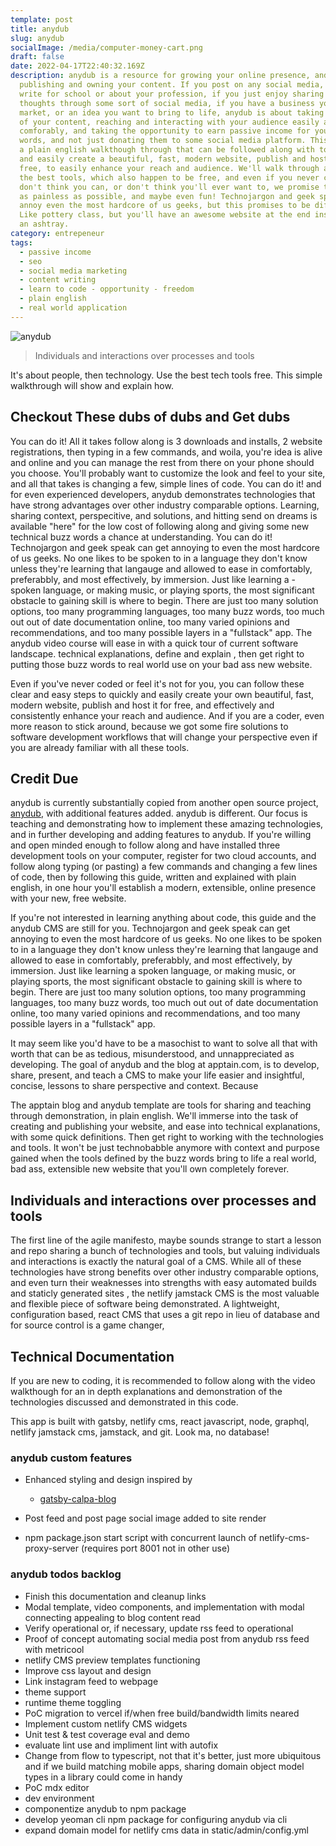 ```yaml
---
template: post
title: anydub
slug: anydub
socialImage: /media/computer-money-cart.png
draft: false
date: 2022-04-17T22:40:32.169Z
description: anydub is a resource for growing your online presence, and
  publishing and owning your content. If you post on any social media, if you
  write for school or about your profession, if you just enjoy sharing your
  thoughts through some sort of social media, if you have a business you want to
  market, or an idea you want to bring to life, anydub is about taking ownership
  of your content, reaching and interacting with your audience easily and
  comforably, and taking the opportunity to earn passive income for your own
  words, and not just donating them to some social media platform. This video is
  a plain english walkthough through that can be followed along with to quickly
  and easily create a beautiful, fast, modern website, publish and host for
  free, to easily enhance your reach and audience. We'll walk through and use
  the best tools, which also happen to be free, and even if you never coded,
  don't think you can, or don't think you'll ever want to, we promise to make it
  as painless as possible, and maybe even fun! Technojargon and geek speak can
  annoy even the most hardcore of us geeks, but this promises to be different.
  Like pottery class, but you'll have an awesome website at the end instead of
  an ashtray.
category: entrepeneur
tags:
  - passive income
  - seo
  - social media marketing
  - content writing
  - learn to code - opportunity - freedom
  - plain english
  - real world application
---
```

![anydub](/media/anydub.png "anydub")

> Individuals and interactions over processes and tools

It's about people, then technology. Use the best tech tools free. This simple walkthrough will show and explain how.

## Checkout These dubs of dubs and Get dubs

You can do it! All it takes follow along is 3 downloads and installs, 2 website registrations, then typing in a few commands, and woila, you're idea is alive and online and you can manage the rest from there on your phone should you choose. You'll probably want to customize the look and feel to your site, and all that takes is changing a few, simple lines of code. You can do it! and for even experienced developers, anydub demonstrates technologies that have strong advantages over other industry comparable options. Learning, sharing context, perspecitive, and solutions, and hitting send on dreams is available "here" for the low cost of following along and giving some new technical buzz words a chance at understanding. You can do it! Technojargon and geek speak can get annoying to even the most hardcore of us geeks. No one likes to be spoken to in a language they don't know unless they're learning that langauge and allowed to ease in comfortably, preferabbly, and most effectively, by immersion. Just like learning a -spoken language, or making music, or playing sports, the most significant obstacle to gaining skill is where to begin. There are just too many solution options, too many programming languages, too many buzz words, too much out out of date documentation online, too many varied opinions and recommendations, and too many possible layers in a "fullstack" app. The anydub video course will ease in with a quick tour of current software landscape. technical explanations, define and explain , then get right to putting those buzz words to real world use on your bad ass new website.

Even if you've never coded or feel it's not for you, you can follow these clear and easy steps to quickly and easily create your own beautiful, fast, modern website, publish and host it for free, and effectively and consistently enhance your reach and audience. And if you are a coder, even more reason to stick around, because we got some fire solutions to software development workflows that will change your perspective even if you are already familiar with all these tools.

## Credit Due

anydub is currently substantially copied from another open source project, [anydub](http://github.com/alxshelepenok/gatby-starter-lumen), with additional features added. anydub is different. Our focus is teaching and demonstrating how to implement these amazing technologies, and in further developing and adding features to anydub. If you're willing and open minded enough to follow along and have installed three development tools on your computer, register for two cloud accounts, and follow along typing (or pasting) a few commands and changing a few lines of code, then by following this guide, written and explained with plain english, in one hour you'll establish a modern, extensible, online presence with your new, free website.

If you're not interested in learning anything about code, this guide and the anydub CMS are still for you. Technojargon and geek speak can get annoying to even the most hardcore of us geeks. No one likes to be spoken to in a language they don't know unless they're learning that langauge and allowed to ease in comfortably, preferabbly, and most effectively, by immersion. Just like learning a spoken language, or making music, or playing sports, the most significant obstacle to gaining skill is where to begin. There are just too many solution options, too many programming languages, too many buzz words, too much out out of date documentation online, too many varied opinions and recommendations, and too many possible layers in a "fullstack" app.

It may seem like you'd have to be a masochist to want to solve all that with worth that can be as tedious, misunderstood, and unnappreciated as developing. The goal of anydub and the blog at apptain.com, is to develop, share, present, and teach a CMS to make your life easier and insightful, concise, lessons to share perspective and context. Because

The apptain blog and anydub template are tools for sharing and teaching through demonstration, in plain english. We'll immerse into the task of creating and publishing your website, and ease into technical explanations, with some quick definitions. Then get right to working with the technologies and tools. It won't be just technobabble anymore with context and purpose gained when the tools defined by the buzz words bring to life a real world, bad ass, extensible new website that you'll own completely forever.

## Individuals and interactions over processes and tools

The first line of the agile manifesto, maybe sounds strange to start a lesson and repo sharing a bunch of technologies and tools, but valuing individuals and interactions is exactly the natural goal of a CMS. While all of these technologies have strong benefits over other industry comparable options, and even turn their weaknesses into strengths with easy automated builds and staticly generated sites , the netlify jamstack CMS is the most valuable and flexible piece of software being demonstrated. A lightweight, configuration based, react CMS that uses a git repo in lieu of database and for source control is a game changer,

## Technical Documentation

If you are new to coding, it is recommended to follow along with the video walkthough for an in depth explanations and demonstration of the technologies discussed and demonstrated in this code.

This app is built with gatsby, netlify cms, react javascript, node, graphql, netlify jamstack cms, jamstack, and git. Look ma, no database!

### anydub custom features

* Enhanced styling and design inspired by

  * [gatsby-calpa-blog](http://github.com/alxshelepenok/gatsby-starter-lumen)
* Post feed and post page social image added to site render
* npm package.json start script with concurrent launch of netlify-cms-proxy-server
  (requires port 8001 not in other use)

### anydub todos backlog

* Finish this documentation and cleanup links
* Modal template, video components, and implementation with modal connecting appealing to blog content read
* Verify operational or, if necessary, update rss feed to operational
* Proof of concept automating social media post from anydub rss feed with metricool
* netlify CMS preview templates functioning
* Improve css layout and design
* Link instagram feed to webpage
* theme support
* runtime theme toggling
* PoC migration to vercel if/when free build/bandwidth limits neared
* Implement custom netlify CMS widgets
* Unit test & test coverage eval and demo
* evaluate lint use and impliment lint with autofix
* Change from flow to typescript, not that it's better, just more ubiquitous and if we build matching mobile apps, sharing domain object model types in a library could come in handy
* PoC mdx editor
* dev environment
* componentize anydub to npm package
* develop yeoman cli npm package for configuring anydub via cli
* expand domain model for netlify cms data in static/admin/config.yml